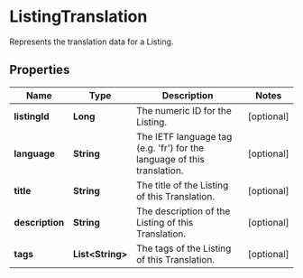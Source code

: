 

# ListingTranslation

Represents the translation data for a Listing.

## Properties

Name | Type | Description | Notes
------------ | ------------- | ------------- | -------------
**listingId** | **Long** | The numeric ID for the Listing. |  [optional]
**language** | **String** | The IETF language tag (e.g. &#39;fr&#39;) for the language of this translation. |  [optional]
**title** | **String** | The title of the Listing of this Translation. |  [optional]
**description** | **String** | The description of the Listing of this Translation. |  [optional]
**tags** | **List&lt;String&gt;** | The tags of the Listing of this Translation. |  [optional]




